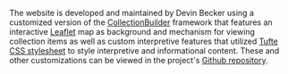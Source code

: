 The website is developed and maintained by Devin Becker using a customized version of the [CollectionBuilder](https://collectionbuilder.github.io/) framework that features an interactive [Leaflet](https://leafletjs.com) map as background and mechanism for viewing collection items as well as custom interpretive features that utilized [Tufte CSS stylesheet](https://edwardtufte.github.io/tufte-css/) to style interpretive and informational content. These and other customizations can be viewed in the project's [Github repository](https://github.com/thecdil/storying_combined).